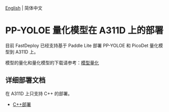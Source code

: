 [English](README.md) | 简体中文
# PP-YOLOE  量化模型在 A311D 上的部署
目前 FastDeploy 已经支持基于 Paddle Lite 部署 PP-YOLOE 和 PicoDet 量化模型到 A311D 上。

模型的量化和量化模型的下载请参考：[模型量化](../quantize/README.md)


## 详细部署文档

在 A311D 上只支持 C++ 的部署。

- [C++部署](cpp)
